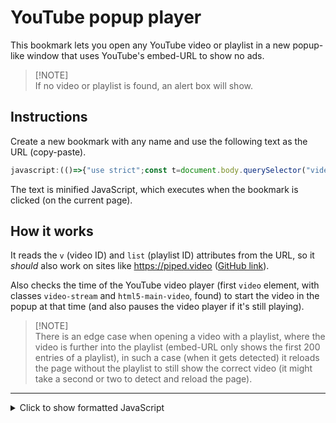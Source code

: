 # YouTube popup player

This bookmark lets you open any YouTube video or playlist in a new popup-like window that uses YouTube's embed-URL to show no ads.

>
> [!NOTE]\
> If no video or playlist is found, an alert box will show.
>

## Instructions

Create a new bookmark with any name and use the following text as the URL (copy-paste).

```JavaScript
javascript:(()=>{"use strict";const t=document.body.querySelector("video.video-stream.html5-main-video"),e=window.location.search.match(/[?&]v=([^&]+)/)?.[1],o=window.location.search.match(/[?&]list=([^&]+)/)?.[1];if(!e&&!o)return alert("No video and/or playlist found");const i=t?(()=>{t.pause();const{left:i,top:n,width:a,height:r}=t.getBoundingClientRect();return window.open(`${window.location.protocol}//www.youtube.com/embed/${e??"videoseries"}?autoplay=1&start=${Math.trunc(t.currentTime)}${e?`&v=${e}`:""}${o?`&list=${o}`:""}`,"_blank",`menubar=0,status=0,titlebar=0,top=${window.screenTop+n},left=${window.screenLeft+i},width=${Math.max(100,a)},height=${Math.max(100,r)}`)})():window.open(`${window.location.protocol}//www.youtube.com/embed/${e??"videoseries"}?autoplay=1${e?`&v=${e}`:""}${o?`&list=${o}`:""}`,"_blank",`menubar=0,status=0,titlebar=0,top=${window.screenTop},left=${window.screenLeft},width=${Math.max(100,window.innerWidth)},height=${Math.max(100,window.innerHeight)}`);i&&e&&o&&i.addEventListener("load",(()=>{const t=i.document.querySelector("div#player div.ytp-title-text>a[href]");t&&t.href.match(/[?&]v=([^&]+)/)?.[1]!==e&&(i.location.search=i.location.search.replace(/(\?)list=[^&]+&|&list=[^&]+/,"$1"))}),{passive:!0,once:!0})})();
```

The text is minified JavaScript, which executes when the bookmark is clicked (on the current page).

## How it works

It reads the `v` (video ID) and `list` (playlist ID) attributes from the URL, so it _should_ also work on sites like https://piped.video ([GitHub link](https://github.com/TeamPiped/Piped "GitHub: TeamPiped/Piped")).

Also checks the time of the YouTube video player (first `video` element, with classes `video-stream` and `html5-main-video`, found) to start the video in the popup at that time (and also pauses the video player if it's still playing).

>
> [!NOTE]\
> There is an edge case when opening a video with a playlist, where the video is further into the playlist (embed-URL only shows the first 200 entries of a playlist),
> in such a case (when it gets detected) it reloads the page without the playlist to still show the correct video (it might take a second or two to detect and reload the page).
>

---

<details closed><summary>Click to show formatted JavaScript</summary>

```JavaScript
(() => { // Open YouTube video or playlist as embed in a popup window (reads `v` and `list` URL parameters and gets the time from the first `video.video-stream.html5-main-video` element found)
    "use strict";
    const player = document.body.querySelector("video.video-stream.html5-main-video"),
        video = window.location.search.match(/[?&]v=([^&]+)/)?.[1],
        list = window.location.search.match(/[?&]list=([^&]+)/)?.[1];
    if(!video && !list) return alert("No video and/or playlist found");
    const popup = player ? (() => {
            "use strict";
            player.pause();
            const { left, top, width, height } = player.getBoundingClientRect();
            return window.open(
                `${ window.location.protocol }//www.youtube.com/embed/${ video ?? "videoseries" }?autoplay=1&start=${ Math.trunc(player.currentTime) }${ video ? `&v=${ video }` : "" }${ list ? `&list=${ list }` : "" }`,
                "_blank",
                `menubar=0,status=0,titlebar=0,top=${ window.screenTop + top },left=${ window.screenLeft + left },width=${ Math.max(100, width) },height=${ Math.max(100, height) }`
            );
        })() : window.open(
            `${ window.location.protocol }//www.youtube.com/embed/${ video ?? "videoseries" }?autoplay=1${ video ? `&v=${ video }` : "" }${ list ? `&list=${ list }` : "" }`,
            "_blank",
            `menubar=0,status=0,titlebar=0,top=${ window.screenTop },left=${ window.screenLeft },width=${ Math.max(100, window.innerWidth) },height=${ Math.max(100, window.innerHeight) }`
        );
    if(popup && video && list){
        popup.addEventListener("load", () => {
            "use strict";
            const title = popup.document.querySelector("div#player div.ytp-title-text>a[href]");
            if(title && title.href.match(/[?&]v=([^&]+)/)?.[1] !== video) popup.location.search = popup.location.search.replace(/(\?)list=[^&]+&|&list=[^&]+/, "$1");
        }, { passive:true, once:true });
    }
})();
```

</details>
